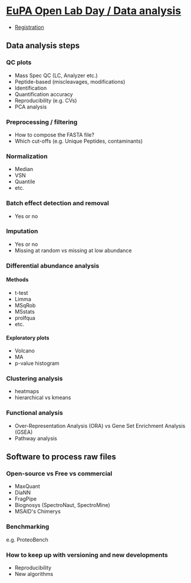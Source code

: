 # [EuPA Open Lab Day / Data analysis](https://eupa.org/events/https-eupa-org-wp-content-uploads-2025-01-join-us-in-gathertown-in-our-digital-proteopolis-world-1-pdf/)

- [Registration](https://forms.office.com/pages/responsepage.aspx?id=3hyB1-_sbEmPkaF4YkG5nN6aImF9kF9KijkcfWWEhJtUNURTU1dNS1dRWEUwRjlBSzVYOERCQlhGOS4u&route=shorturl)

## Data analysis steps

### QC plots
- Mass Spec QC (LC, Analyzer etc.)
- Peptide-based (miscleavages, modifications)
- Identification
- Quantification accuracy
- Reproducibility (e.g. CVs)
- PCA analysis

### Preprocessing / filtering
- How to compose the FASTA file?
- Which cut-offs (e.g. Unique Peptides, contaminants)

### Normalization
- Median
- VSN
- Quantile
- etc.

### Batch effect detection and removal
- Yes or no
  
### Imputation
- Yes or no
- Missing at random vs missing at low abundance

### Differential abundance analysis
#### Methods
- t-test
- Limma
- MSqRob
- MSstats
- prolfqua
- etc.

#### Exploratory plots
- Volcano
- MA
- p-value histogram

### Clustering analysis
- heatmaps
- hierarchical vs kmeans
  
### Functional analysis
- Over-Representation Analysis (ORA) vs Gene Set Enrichment Analysis (GSEA)
- Pathway analysis

## Software to process raw files
### Open-source vs Free vs commercial
- MaxQuant
- DiaNN
- FragPipe
- Biognosys (SpectroNaut, SpectroMine)
- MSAID's Chimerys

### Benchmarking
e.g. ProteoBench

### How to keep up with versioning and new developments
- Reproducibility
- New algorithms
